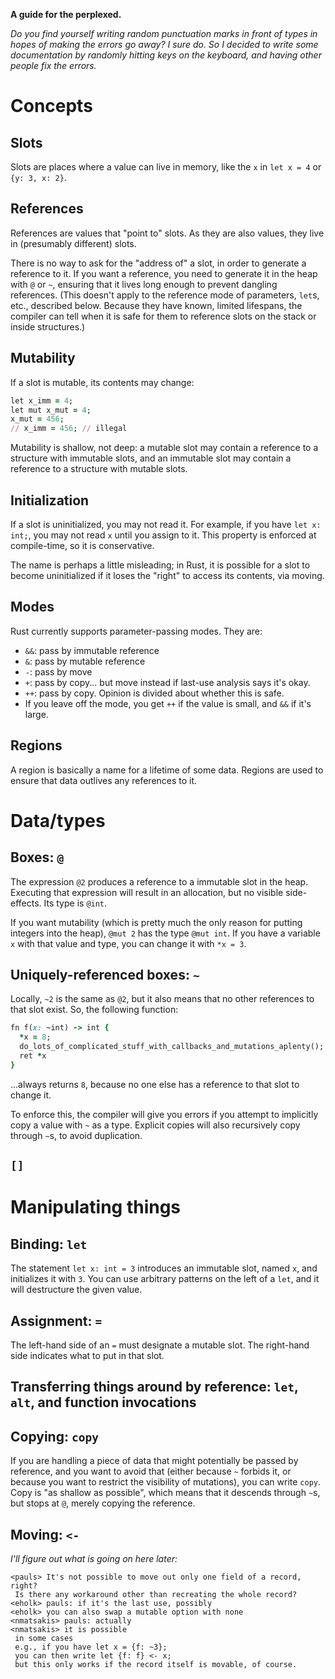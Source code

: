 **A guide for the perplexed.**

_Do you find yourself writing random punctuation marks in front of types in hopes of making the errors go away? I sure do. So I decided to write some documentation by randomly hitting keys on the keyboard, and having other people fix the errors._

# Concepts
## Slots
Slots are places where a value can live in memory, like the `x` in `let x = 4` or `{y: 3, x: 2}`.

## References
References are values that "point to" slots. As they are also values, they live in (presumably different) slots.

There is no way to ask for the "address of" a slot, in order to generate a reference to it. If you want a reference, you need to generate it in the heap with `@` or `~`, ensuring that it lives long enough to prevent dangling references. (This doesn't apply to the reference mode of parameters, `let`s, etc., described below. Because they have known, limited lifespans, the compiler can tell when it is safe for them to reference slots on the stack or inside structures.)

## Mutability
If a slot is mutable, its contents may change:
````Ruby
let x_imm = 4;
let mut x_mut = 4;
x_mut = 456;
// x_imm = 456; // illegal
````

Mutability is shallow, not deep: a mutable slot may contain a reference to a structure with immutable slots, and an immutable slot may contain a reference to a structure with mutable slots.

## Initialization
If a slot is uninitialized, you may not read it. For example, if you have `let x: int;`, you may not read `x` until you assign to it. This property is enforced at compile-time, so it is conservative.

The name is perhaps a little misleading; in Rust, it is possible for a slot to become uninitialized if it loses the "right" to access its contents, via moving.

## Modes
Rust currently supports parameter-passing modes. They are:
* `&&`: pass by immutable reference
* `&`: pass by mutable reference
* `-`: pass by move
* `+`: pass by copy... but move instead if last-use analysis says it's okay.
* `++`: pass by copy. Opinion is divided about whether this is safe.
* If you leave off the mode, you get `++` if the value is small, and `&&` if it's large.


## Regions
A region is basically a name for a lifetime of some data. Regions are used to ensure that data outlives any references to it.

# Data/types
## Boxes: `@`
The expression `@2` produces a reference to a immutable slot in the heap. Executing that expression will result in an allocation, but no visible side-effects. Its type is `@int`. 

If you want mutability (which is pretty much the only reason for putting integers into the heap), `@mut 2` has the type `@mut int`. If you have a variable `x` with that value and type, you can change it with `*x = 3`.
## Uniquely-referenced boxes: `~`
Locally, `~2` is the same as `@2`, but it also means that no other references to that slot exist. So, the following function:
````Ruby
fn f(x: ~int) -> int {
  *x = 8;
  do_lots_of_complicated_stuff_with_callbacks_and_mutations_aplenty();
  ret *x
}
````
...always returns `8`, because no one else has a reference to that slot to change it.

To enforce this, the compiler will give you errors if you attempt to implicitly copy a value with `~` as a type. Explicit copies will also recursively copy through `~`s, to avoid duplication.

## `[]`

# Manipulating things
## Binding: `let`
The statement `let x: int = 3` introduces an immutable slot, named `x`, and initializes it with `3`. You can use arbitrary patterns on the left of a `let`, and it will destructure the given value.

## Assignment: `=`
The left-hand side of an `=` must designate a mutable slot. The right-hand side indicates what to put in that slot. 

## Transferring things around by reference: `let`, `alt`, and function invocations

## Copying: `copy`
If you are handling a piece of data that might potentially be passed by reference, and you want to avoid that (either because `~` forbids it, or because you want to restrict the visibility of mutations), you can write `copy`. Copy is "as shallow as possible", which means that it descends through `~`s, but stops at `@`, merely copying the reference.

## Moving: `<-`
_I'll figure out what is going on here later:_
````
<pauls> It's not possible to move out only one field of a record, right?
 Is there any workaround other than recreating the whole record?
<eholk> pauls: if it's the last use, possibly
<eholk> you can also swap a mutable option with none
<nmatsakis> pauls: actually
<nmatsakis> it is possible
 in some cases
 e.g., if you have let x = {f: ~3};
 you can then write let {f: f} <- x;
 but this only works if the record itself is movable, of course.
````